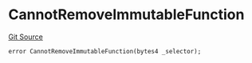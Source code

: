 # CannotRemoveImmutableFunction
[Git Source](https://github.com/thrackle-io/rules-protocol/blob/49ab19f6a1a98efed1de2dc532ff3da9b445a7cb/src/diamond/core/DiamondCut/DiamondCutLib.sol)


```solidity
error CannotRemoveImmutableFunction(bytes4 _selector);
```

